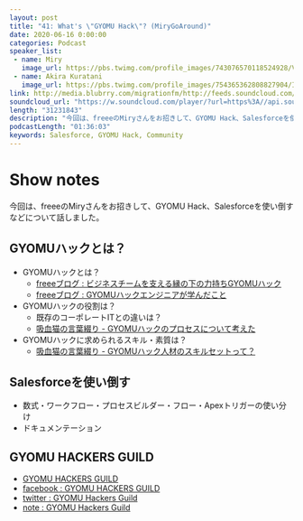 ```yaml
---
layout: post
title: "41: What's \"GYOMU Hack\"? (MiryGoAround)"
date: 2020-06-16 0:00:00
categories: Podcast
speaker_list:
 - name: Miry
   image_url: https://pbs.twimg.com/profile_images/743076570118524928/VmYAlkqm_400x400.jpg
 - name: Akira Kuratani
   image_url: https://pbs.twimg.com/profile_images/754365362808827904/Ig84TgbE_400x400.jpg
link: http://media.blubrry.com/migrationfm/http://feeds.soundcloud.com/stream/847714918-migrationfm-41-whats-gyomu-hack-mirygoaround.mp3
soundcloud_url: "https://w.soundcloud.com/player/?url=https%3A//api.soundcloud.com/tracks/847714918&color=%23ff5500&auto_play=false&hide_related=false&show_comments=true&show_user=true&show_reposts=false&show_teaser=true&visual=true"
length: "31231843"
description: "今回は、freeeのMiryさんをお招きして、GYOMU Hack、Salesforceを使い倒すなどについて話しました。"
podcastLength: "01:36:03"
keywords: Salesforce, GYOMU Hack, Community
---
```


# Show notes

今回は、freeeのMiryさんをお招きして、GYOMU Hack、Salesforceを使い倒すなどについて話しました。

## GYOMUハックとは？
- GYOMUハックとは？
  - [freeeブログ : ビジネスチームを支える縁の下の力持ちGYOMUハック](https://developers.freee.co.jp/entry/gyomu-hack)
  - [freeeブログ : GYOMUハックエンジニアが学んだこと](https://mirygoaround.hatenablog.com/entry/gyomuhack)
- GYOMUハックの役割は？
  - 既存のコーポレートITとの違いは？
  - [吸血猫の言葉綴り - GYOMUハックのプロセスについて考えた](https://mirygoaround.hatenablog.com/entry/gyomuhack_process)
- GYOMUハックに求められるスキル・素質は？
  - [吸血猫の言葉綴り - GYOMUハック人材のスキルセットって？](https://mirygoaround.hatenablog.com/entry/2019/12/07/142838)

## Salesforceを使い倒す
- 数式・ワークフロー・プロセスビルダー・フロー・Apexトリガーの使い分け
- ドキュメンテーション

## GYOMU HACKERS GUILD
- [GYOMU HACKERS GUILD](https://sites.google.com/view/gyomu-hackers-guild/)
- [facebook : GYOMU HACKERS GUILD](https://www.facebook.com/groups/GyomuHack/)
- [twitter : GYOMU Hackers Guild](https://twitter.com/GyomuHack)
- [note : GYOMU Hackers Guild](https://note.com/miry/circle)
